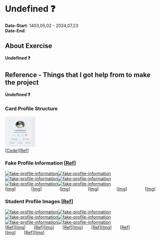 # Undefined ❓
**Date-Start**: 1403,05,02 - 2024,07,23<br>
**Date-End**: <br>

## About Exercise
**Undefined ❓**

## Reference - Things that I got help from to make the project
**Undefined ❓**

### Card Profile Structure
<a href="https://github.com/amirhossein-github/teacher-khateri/tree/main/course-exercises/course-1/session-4/reference/css-card-profile" target="_blank"><img src="./reference/css-card-profile/css-card-profile.png" alt="github" width="100" height="100"/></a><br>
[<a href="https://github.com/amirhossein-github/teacher-khateri/tree/main/course-exercises/course-1/session-4/reference/css-card-profile" target="_blank">Code</a>][[Ref](https://www.codingnepalweb.com/neumorphism-profile-card-html-css/)]

### Fake Profile Information [[Ref](https://fauxid.com/fake-name-generator/iran)]
<a href="https://github.com/amirhossein-github/teacher-khateri/tree/main/course-exercises/course-1/session-4/reference/fake-profile-information/1.png" target="_blank"><img src="https://github.com/amirhossein-github/teacher-khateri/blob/main/course-exercises/course-1/session-4/reference/fake-profile-information/1.png" alt="fake-profile-information" width="100" height="100"/></a><a href="https://github.com/amirhossein-github/teacher-khateri/tree/main/course-exercises/course-1/session-4/reference/fake-profile-information/2.png" target="_blank"><img src="https://github.com/amirhossein-github/teacher-khateri/blob/main/course-exercises/course-1/session-4/reference/fake-profile-information/2.png" alt="fake-profile-information" width="100" height="100"/></a><a href="https://github.com/amirhossein-github/teacher-khateri/tree/main/course-exercises/course-1/session-4/reference/fake-profile-information/3.png" target="_blank"><img src="https://github.com/amirhossein-github/teacher-khateri/blob/main/course-exercises/course-1/session-4/reference/fake-profile-information/3.png" alt="fake-profile-information" width="100" height="100"/></a><a href="https://github.com/amirhossein-github/teacher-khateri/tree/main/course-exercises/course-1/session-4/reference/fake-profile-information/4.png" target="_blank"><img src="https://github.com/amirhossein-github/teacher-khateri/blob/main/course-exercises/course-1/session-4/reference/fake-profile-information/4.png" alt="fake-profile-information" width="100" height="100"/></a><a href="https://github.com/amirhossein-github/teacher-khateri/tree/main/course-exercises/course-1/session-4/reference/fake-profile-information/5.png" target="_blank"><img src="https://github.com/amirhossein-github/teacher-khateri/blob/main/course-exercises/course-1/session-4/reference/fake-profile-information/5.png" alt="fake-profile-information" width="100" height="100"/></a><a href="https://github.com/amirhossein-github/teacher-khateri/tree/main/course-exercises/course-1/session-4/reference/fake-profile-information/6.png" target="_blank"><img src="https://github.com/amirhossein-github/teacher-khateri/blob/main/course-exercises/course-1/session-4/reference/fake-profile-information/6.png" alt="fake-profile-information" width="100" height="100"/></a><!-- 1 -->[[Img](https://github.com/amirhossein-github/teacher-khateri/blob/main/course-exercises/course-1/session-4/reference/fake-profile-information/1.png)]&nbsp;&nbsp;&nbsp;&nbsp;&nbsp;&nbsp;&nbsp;&nbsp;&nbsp;&nbsp;&nbsp;&nbsp;&nbsp;<!-- 2 -->[[Img](https://github.com/amirhossein-github/teacher-khateri/blob/main/course-exercises/course-1/session-4/reference/fake-profile-information/2.png)]&nbsp;&nbsp;&nbsp;&nbsp;&nbsp;&nbsp;&nbsp;&nbsp;&nbsp;&nbsp;&nbsp;&nbsp;&nbsp;&nbsp;&nbsp;<!-- 3 -->[[Img](https://github.com/amirhossein-github/teacher-khateri/blob/main/course-exercises/course-1/session-4/reference/fake-profile-information/3.png)]&nbsp;&nbsp;&nbsp;&nbsp;&nbsp;&nbsp;&nbsp;&nbsp;&nbsp;&nbsp;&nbsp;&nbsp;&nbsp;&nbsp;&nbsp;<!-- 4 -->[[Img](https://github.com/amirhossein-github/teacher-khateri/blob/main/course-exercises/course-1/session-4/reference/fake-profile-information/4.png)]&nbsp;&nbsp;&nbsp;&nbsp;&nbsp;&nbsp;&nbsp;&nbsp;&nbsp;&nbsp;&nbsp;&nbsp;&nbsp;&nbsp;&nbsp;<!-- 5 -->[[Img](https://github.com/amirhossein-github/teacher-khateri/blob/main/course-exercises/course-1/session-4/reference/fake-profile-information/5.png)]&nbsp;&nbsp;&nbsp;&nbsp;&nbsp;&nbsp;&nbsp;&nbsp;&nbsp;&nbsp;&nbsp;&nbsp;&nbsp;&nbsp;&nbsp;<!-- 6 -->[[Img](https://github.com/amirhossein-github/teacher-khateri/blob/main/course-exercises/course-1/session-4/reference/fake-profile-information/6.png)]

### Student Profile Images [[Ref](https://www.freepik.com/)]
<a href="https://github.com/amirhossein-github/teacher-khateri/tree/main/course-exercises/course-1/session-4/reference/studnet-profile-images/modern-woman-holding-laptop-medium-shot.jpg" target="_blank"><img src="https://github.com/amirhossein-github/teacher-khateri/blob/main/course-exercises/course-1/session-4/reference/studnet-profile-images/modern-woman-holding-laptop-medium-shot-100X144.jpg" alt="fake-profile-information" width="100" height="100"/></a><a href="https://github.com/amirhossein-github/teacher-khateri/tree/main/course-exercises/course-1/session-4/reference/studnet-profile-images/portrait-handsome-student-smiling.jpg" target="_blank"><img src="https://github.com/amirhossein-github/teacher-khateri/blob/main/course-exercises/course-1/session-4/reference/studnet-profile-images/portrait-handsome-student-smiling-100X100.jpg" alt="fake-profile-information" width="100" height="100"/></a><a href="https://github.com/amirhossein-github/teacher-khateri/tree/main/course-exercises/course-1/session-4/reference/studnet-profile-images/tourism-travelling-young-redhead-woman-smiling-tourist-walking-with-backpack-around-city-centre.jpg" target="_blank"><img src="https://github.com/amirhossein-github/teacher-khateri/blob/main/course-exercises/course-1/session-4/reference/studnet-profile-images/tourism-travelling-young-redhead-woman-smiling-tourist-walking-with-backpack-around-city-centre-100X67.jpg" alt="fake-profile-information" width="100" height="100"/></a><a href="https://github.com/amirhossein-github/teacher-khateri/tree/main/course-exercises/course-1/session-4/reference/studnet-profile-images/young-teen-boy-keeping-hands-back-checked-shirt-looking-confident-front-view.jpg" target="_blank"><img src="https://github.com/amirhossein-github/teacher-khateri/blob/main/course-exercises/course-1/session-4/reference/studnet-profile-images/young-teen-boy-keeping-hands-back-checked-shirt-looking-confident-front-view-100X67.jpg" alt="fake-profile-information" width="100" height="100"/></a><a href="https://github.com/amirhossein-github/teacher-khateri/tree/main/course-exercises/course-1/session-4/reference/studnet-profile-images/female-student-holding-files-copybooks-white.jpg" target="_blank"><img src="https://github.com/amirhossein-github/teacher-khateri/blob/main/course-exercises/course-1/session-4/reference/studnet-profile-images/female-student-holding-files-copybooks-white-100X67.jpg" alt="fake-profile-information" width="100" height="100"/></a><a href="https://github.com/amirhossein-github/teacher-khateri/tree/main/course-exercises/course-1/session-4/reference/studnet-profile-images/portrait-teenage-boy.jpg" target="_blank"><img src="https://github.com/amirhossein-github/teacher-khateri/blob/main/course-exercises/course-1/session-4/reference/studnet-profile-images/portrait-teenage-boy-100X67.jpg" alt="fake-profile-information" width="100" height="100"/></a><br><!-- 1 -->[[Ref](https://www.freepik.com/free-photo/modern-woman-holding-laptop-medium-shot_6185630.htm#fromView=search&page=3&position=16&uuid=ce7da349-64cb-4361-95e0-9c20f499d941)][[Img](https://github.com/amirhossein-github/teacher-khateri/blob/main/course-exercises/course-1/session-4/reference/studnet-profile-images/modern-woman-holding-laptop-medium-shot.jpg)]&nbsp;&nbsp;&nbsp;&nbsp;&nbsp;&nbsp;&nbsp;<!-- 2 -->[[Ref](https://www.freepik.com/free-photo/portrait-handsome-student-smiling_8919118.htm#fromView=search&page=1&position=2&uuid=ce7da349-64cb-4361-95e0-9c20f499d941)][[Img](https://github.com/amirhossein-github/teacher-khateri/blob/main/course-exercises/course-1/session-4/reference/studnet-profile-images/portrait-handsome-student-smiling.jpg)]&nbsp;&nbsp;&nbsp;&nbsp;&nbsp;&nbsp;&nbsp;<!-- 3 -->[[Ref](https://www.freepik.com/free-photo/tourism-travelling-young-redhead-woman-smiling-tourist-walking-with-backpack-around-city-centre_38795533.htm#fromView=search&page=1&position=1&uuid=b8dc9881-c9d8-4777-84b9-f60b603f6377)][[Img](https://github.com/amirhossein-github/teacher-khateri/blob/main/course-exercises/course-1/session-4/reference/studnet-profile-images/tourism-travelling-young-redhead-woman-smiling-tourist-walking-with-backpack-around-city-centre.jpg)]&nbsp;&nbsp;&nbsp;&nbsp;&nbsp;&nbsp;&nbsp;<!-- 4 -->[[Ref](https://www.freepik.com/free-photo/young-teen-boy-keeping-hands-back-checked-shirt-looking-confident-front-view_17410869.htm#fromView=search&page=1&position=42&uuid=ce7da349-64cb-4361-95e0-9c20f499d941)][[Img](https://github.com/amirhossein-github/teacher-khateri/blob/main/course-exercises/course-1/session-4/reference/studnet-profile-images/young-teen-boy-keeping-hands-back-checked-shirt-looking-confident-front-view.jpg)]&nbsp;&nbsp;&nbsp;&nbsp;&nbsp;&nbsp;&nbsp;<!-- 5 -->[[Ref](https://www.freepik.com/free-photo/female-student-holding-files-copybooks-white_11310301.htm#fromView=search&page=1&position=36&uuid=ef911e35-5f8a-45fe-83e0-4e7bc7c21b85)][[Img](https://github.com/amirhossein-github/teacher-khateri/blob/main/course-exercises/course-1/session-4/reference/studnet-profile-images/female-student-holding-files-copybooks-white.jpg)]&nbsp;&nbsp;&nbsp;&nbsp;&nbsp;&nbsp;&nbsp;<!-- 6 -->[[Ref](https://www.freepik.com/free-photo/portrait-teenage-boy_4142571.htm#fromView=search&page=3&position=45&uuid=ce7da349-64cb-4361-95e0-9c20f499d941)][[Img](https://github.com/amirhossein-github/teacher-khateri/blob/main/course-exercises/course-1/session-4/reference/studnet-profile-images/portrait-teenage-boy.jpg)]